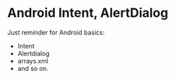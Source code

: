 # Android Intent, AlertDialog

Just reminder for Android basics: 
- Intent 
- Alertdialog
- arrays.xml 
- and so on.
